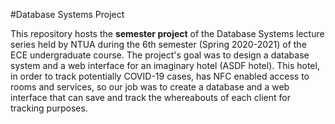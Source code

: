 #Database Systems Project

This repository hosts the **semester project** of the Database Systems lecture series held by NTUA during the 6th semester (Spring 2020-2021) of the ECE undergraduate course. 
The project's goal was to design a database system and a web interface for an imaginary hotel (ASDF hotel). This hotel, in order to track potentially COVID-19 cases, has NFC enabled access to rooms and services,
so our job was to create a database and a web interface that can save and track the whereabouts of each client for tracking purposes.

